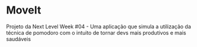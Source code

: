 # MoveIt
Projeto da Next Level Week #04 - Uma aplicação que simula a utilização da técnica de pomodoro com o intuito de tornar devs mais produtivos e mais saudáveis
